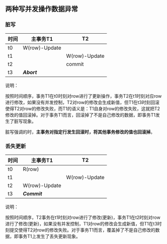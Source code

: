 ## 两种写并发操作数据异常

### 脏写

| 时间 | 主事务T1      | T2            |
| ---- | ------------- | ------------- |
| t0   | W(row)-Update |               |
| t1   |               | W(row)-Update |
| t2   |               | commit        |
| t3   | ***Abort***   |               |

说明：

按照时间顺序，事务T1在t0时刻对row进行了更新操作，事务T2在t1时刻对应row进行修改，如果没有并发控制，T2对row的修改会生成新值，但T1在t3时刻回滚使得T2对row的修改失败，而T1的语义是：T1自身对row的修改失败，这就把T2修改的值回滚掉。对于事务T1而言，回滚掉了不是自己修改的数据，即事务T1发生了脏写现象。

脏写强调的时，**主事务对指定行发生回滚时，将其他事务修改的值也回滚掉**。

### 丢失更新

| 时间 | 主事务T1      | T2            |
| ---- | ------------- | ------------- |
| t0   | R(row)        |               |
| t1   |               | W(row)-Update |
| t2   | W(row)-Update |               |
| t3   | ***Commit***  |               |

说明：

按照时间顺序，T2事务在t1时刻对row进行了修改(更新)，事务T1在t2时刻对row进行了修改(更新)，如果没有并发控制，T1对row的修改会生成新值，但T1在t3时刻提交使得T2对row的修改失败。对于事务T1而言，覆盖掉了不是自己修改的数据，即事务T1上发生了丢失更新现象。